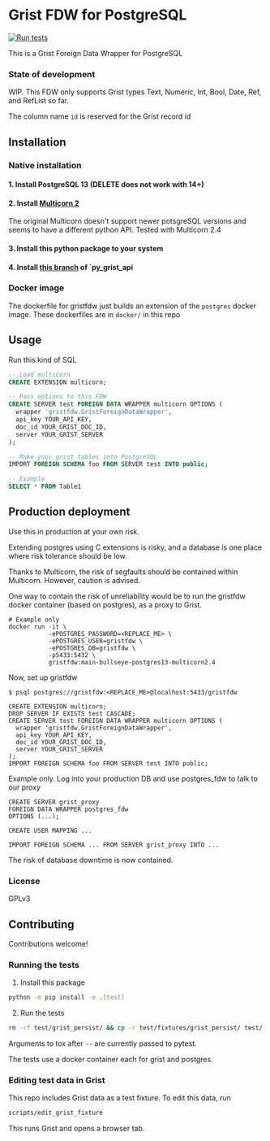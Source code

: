 # Grist FDW for PostgreSQL

[![Run tests](https://github.com/johncant/gristfdw/actions/workflows/tests.yml/badge.svg)](https://github.com/johncant/gristfdw/actions/workflows/tests.yml)

This is a Grist Foreign Data Wrapper for PostgreSQL

### State of development

WIP. This FDW only supports Grist types Text, Numeric, Int, Bool, Date, Ref, and RefList so far.

The column name `id` is reserved for the Grist record id

## Installation

### Native installation

#### 1. Install PostgreSQL 13 (DELETE does not work with 14+)

#### 2. Install [Multicorn 2](https://github.com/pgsql-io/multicorn2)

The original Multicorn doesn't support newer potsgreSQL versions and seems to have a different python API. Tested with Multicorn 2.4

#### 3. Install this python package to your system

#### 4. Install [this branch](https://github.com/johncant/py_grist_api/tree/jc_add_list_tables_columns) of `py_grist_api

### Docker image

The dockerfile for gristfdw just builds an extension of the `postgres` docker image. These dockerfiles are in `docker/` in this repo

## Usage

Run this kind of SQL

```sql
-- Load multicorn
CREATE EXTENSION multicorn;

-- Pass options to this FDW
CREATE SERVER test FOREIGN DATA WRAPPER multicorn OPTIONS (
  wrapper 'gristfdw.GristForeignDataWrapper',
  api_key YOUR_API_KEY,
  doc_id YOUR_GRIST_DOC_ID,
  server YOUR_GRIST_SERVER
);

-- Make your grist tables into PostgreSQL
IMPORT FOREIGN SCHEMA foo FROM SERVER test INTO public;

-- Example
SELECT * FROM Table1
```

## Production deployment

Use this in production at your own risk.

Extending postgres using C extensions is risky, and a database is one place where risk tolerance should be low.

Thanks to Multicorn, the risk of segfaults should be contained within Multicorn. However, caution is advised.

One way to contain the risk of unreliability would be to run the gristfdw docker container (based on postgres), as a proxy to Grist.

```
# Example only
docker run -it \
           -ePOSTGRES_PASSWORD=<REPLACE_ME> \
           -ePOSTGRES_USER=gristfdw \
           -ePOSTGRES_DB=gristfdw \
           -p5433:5432 \
           gristfdw:main-bullseye-postgres13-multicorn2.4
```

Now, set up gristfdw

```
$ psql postgres://gristfdw:<REPLACE_ME>@localhost:5433/gristfdw

CREATE EXTENSION multicorn;
DROP SERVER IF EXISTS test CASCADE;
CREATE SERVER test FOREIGN DATA WRAPPER multicorn OPTIONS (
  wrapper 'gristfdw.GristForeignDataWrapper',
  api_key YOUR_API_KEY,
  doc_id YOUR_GRIST_DOC_ID,
  server YOUR_GRIST_SERVER
);
IMPORT FOREIGN SCHEMA foo FROM SERVER test INTO public;
```

Example only. Log into your production DB and use postgres_fdw to talk to our proxy

```
CREATE SERVER grist_proxy
FOREIGN DATA WRAPPER postgres_fdw
OPTIONS (...);

CREATE USER MAPPING ...

IMPORT FOREIGN SCHEMA ... FROM SERVER grist_proxy INTO ...
```

The risk of database downtime is now contained.

### License

GPLv3

## Contributing

Contributions welcome!

### Running the tests

1. Install this package 

```bash
python -m pip install -e .[test]
```

2. Run the tests

```bash
rm -rf test/grist_persist/ && cp -r test/fixtures/grist_persist/ test/ && tox
```

Arguments to tox after `--` are currently passed to pytest.

The tests use a docker container each for grist and postgres.

### Editing test data in Grist

This repo includes Grist data as a test fixture. To edit this data, run

```bash
scripts/edit_grist_fixture
```

This runs Grist and opens a browser tab.
